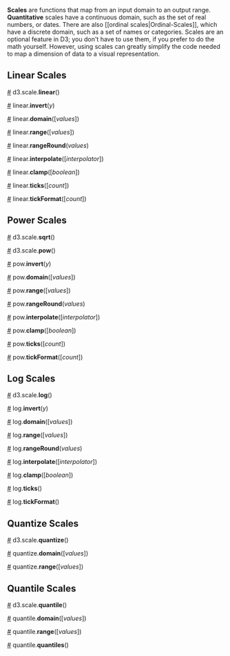 **Scales** are functions that map from an input domain to an output range. **Quantitative** scales have a continuous domain, such as the set of real numbers, or dates. There are also [[ordinal scales|Ordinal-Scales]], which have a discrete domain, such as a set of names or categories. Scales are an optional feature in D3; you don't have to use them, if you prefer to do the math yourself. However, using scales can greatly simplify the code needed to map a dimension of data to a visual representation.

## Linear Scales

<a name="linear" href="#linear">#</a> d3.scale.<b>linear</b>()

<a name="linear_invert" href="#linear_invert">#</a> linear.<b>invert</b>(<i>y</i>)

<a name="linear_domain" href="#linear_domain">#</a> linear.<b>domain</b>([<i>values</i>])

<a name="linear_range" href="#linear_range">#</a> linear.<b>range</b>([<i>values</i>])

<a name="linear_rangeRound" href="#linear_rangeRound">#</a> linear.<b>rangeRound</b>(<i>values</i>)

<a name="linear_interpolate" href="#linear_interpolate">#</a> linear.<b>interpolate</b>([<i>interpolator</i>])

<a name="linear_clamp" href="#linear_clamp">#</a> linear.<b>clamp</b>([<i>boolean</i>])

<a name="linear_ticks" href="#linear_ticks">#</a> linear.<b>ticks</b>([<i>count</i>])

<a name="linear_tickFormat" href="#linear_tickFormat">#</a> linear.<b>tickFormat</b>([<i>count</i>])

## Power Scales

<a name="sqrt" href="#sqrt">#</a> d3.scale.<b>sqrt</b>()

<a name="pow" href="#pow">#</a> d3.scale.<b>pow</b>()

<a name="pow_invert" href="#pow_invert">#</a> pow.<b>invert</b>(<i>y</i>)

<a name="pow_domain" href="#pow_domain">#</a> pow.<b>domain</b>([<i>values</i>])

<a name="pow_range" href="#pow_range">#</a> pow.<b>range</b>([<i>values</i>])

<a name="pow_rangeRound" href="#pow_rangeRound">#</a> pow.<b>rangeRound</b>(<i>values</i>)

<a name="pow_interpolate" href="#pow_interpolate">#</a> pow.<b>interpolate</b>([<i>interpolator</i>])

<a name="pow_clamp" href="#pow_clamp">#</a> pow.<b>clamp</b>([<i>boolean</i>])

<a name="pow_ticks" href="#pow_ticks">#</a> pow.<b>ticks</b>([<i>count</i>])

<a name="pow_tickFormat" href="#pow_tickFormat">#</a> pow.<b>tickFormat</b>([<i>count</i>])

## Log Scales

<a name="log" href="#log">#</a> d3.scale.<b>log</b>()

<a name="log_invert" href="#log_invert">#</a> log.<b>invert</b>(<i>y</i>)

<a name="log_domain" href="#log_domain">#</a> log.<b>domain</b>([<i>values</i>])

<a name="log_range" href="#log_range">#</a> log.<b>range</b>([<i>values</i>])

<a name="log_rangeRound" href="#log_rangeRound">#</a> log.<b>rangeRound</b>(<i>values</i>)

<a name="log_interpolate" href="#log_interpolate">#</a> log.<b>interpolate</b>([<i>interpolator</i>])

<a name="log_clamp" href="#log_clamp">#</a> log.<b>clamp</b>([<i>boolean</i>])

<a name="log_ticks" href="#log_ticks">#</a> log.<b>ticks</b>()

<a name="log_tickFormat" href="#log_tickFormat">#</a> log.<b>tickFormat</b>()

## Quantize Scales

<a name="quantize" href="#quantize">#</a> d3.scale.<b>quantize</b>()

<a name="quantize_domain" href="#quantize_domain">#</a> quantize.<b>domain</b>([<i>values</i>])

<a name="quantize_range" href="#quantize_range">#</a> quantize.<b>range</b>([<i>values</i>])

## Quantile Scales

<a name="quantile" href="#quantile">#</a> d3.scale.<b>quantile</b>()

<a name="quantile_domain" href="#quantile_domain">#</a> quantile.<b>domain</b>([<i>values</i>])

<a name="quantile_range" href="#quantile_range">#</a> quantile.<b>range</b>([<i>values</i>])

<a name="quantile_quantiles" href="#quantile_quantiles">#</a> quantile.<b>quantiles</b>()
